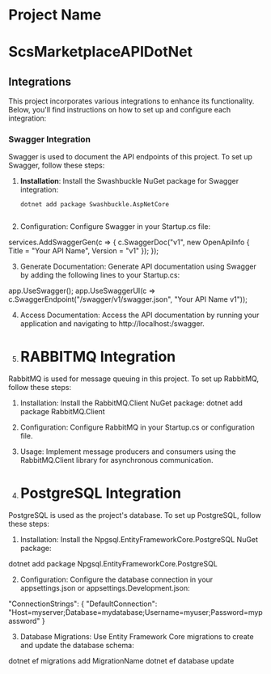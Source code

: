 # Project Name
# ScsMarketplaceAPIDotNet
## Integrations

This project incorporates various integrations to enhance its functionality. Below, you'll find instructions on how to set up and configure each integration:

### Swagger Integration

Swagger is used to document the API endpoints of this project. To set up Swagger, follow these steps:

1. **Installation**: Install the Swashbuckle NuGet package for Swagger integration:

   ```shell
   dotnet add package Swashbuckle.AspNetCore


2. Configuration: Configure Swagger in your Startup.cs file:

services.AddSwaggerGen(c =>
{
    c.SwaggerDoc("v1", new OpenApiInfo { Title = "Your API Name", Version = "v1" });
});

3. Generate Documentation: Generate API documentation using Swagger by adding the following lines to your Startup.cs:

app.UseSwagger();
app.UseSwaggerUI(c => c.SwaggerEndpoint("/swagger/v1/swagger.json", "Your API Name v1"));

4. Access Documentation: Access the API documentation by running your application and navigating to http://localhost:<port>/swagger.

2. # RABBITMQ Integration

RabbitMQ is used for message queuing in this project. To set up RabbitMQ, follow these steps:

1. Installation: Install the RabbitMQ.Client NuGet package:
dotnet add package RabbitMQ.Client

2. Configuration: Configure RabbitMQ in your Startup.cs or configuration file.

3. Usage: Implement message producers and consumers using the RabbitMQ.Client library for asynchronous communication.


3. # PostgreSQL Integration
PostgreSQL is used as the project's database. To set up PostgreSQL, follow these steps:

1. Installation: Install the Npgsql.EntityFrameworkCore.PostgreSQL NuGet package:

dotnet add package Npgsql.EntityFrameworkCore.PostgreSQL

2. Configuration: Configure the database connection in your appsettings.json or appsettings.Development.json:

"ConnectionStrings": {
    "DefaultConnection": "Host=myserver;Database=mydatabase;Username=myuser;Password=mypassword"
}

3. Database Migrations: Use Entity Framework Core migrations to create and update the database schema:

dotnet ef migrations add MigrationName
dotnet ef database update






